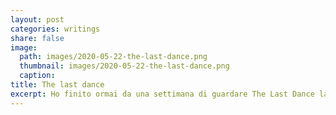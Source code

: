 ```yaml
---
layout: post
categories: writings
share: false
image:
  path: images/2020-05-22-the-last-dance.png
  thumbnail: images/2020-05-22-the-last-dance.png
  caption:
title: The last dance
excerpt: Ho finito ormai da una settimana di guardare The Last Dance la docu-serie dedicata, di fatto, a Michael Jordan. È stata, per farla breve, un successo di critica e, chiaramente, di spettatori. Non è semplice per un prodotto dedicato ad una persona o un periodo così specifico raggiungere un tale successo, ma se vogliamo è […]
---
```

